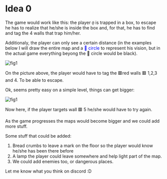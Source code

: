 # Idea 0

The game would work like this: the player `@` is trapped in a box, to escape he has to realize that he/she is
inside the box and, for that, he has to find and tag the 4 walls that trap him/her.

Additionaly, the player can only see a certain distance (in the examples below I will draw the entire map and a <span style="color:blue">&#x1F535; circle </span> to represent his vision, but in the actual game everything beyong the &#x1F535; circle would be black).

![fig1](https://raw.githubusercontent.com/mirandazellnik/code-jam-2021/main/ideas/fig1.jpg)

On the picture above, the player would have to tag the &#128997;red walls &#128997; 1,2,3 and 4. To be able to escape.

Ok, seems pretty easy on a simple level, things can get bigger:

![fig1](https://raw.githubusercontent.com/mirandazellnik/code-jam-2021/main/ideas/fig2.jpg)

Now here, if the player targets wall &#128997; 5 he/she would have to try again.

As the game progresses the maps would become bigger and we could add more stuff.

Some stuff that could be added:

1. Bread crumbs to leave a mark on the floor so the player would know he/she has been there before
2. A lamp the player could leave somewhere and help light part of the map.
3. We could add enemies too, or dangerous places.

Let me know what you think on discord :D
